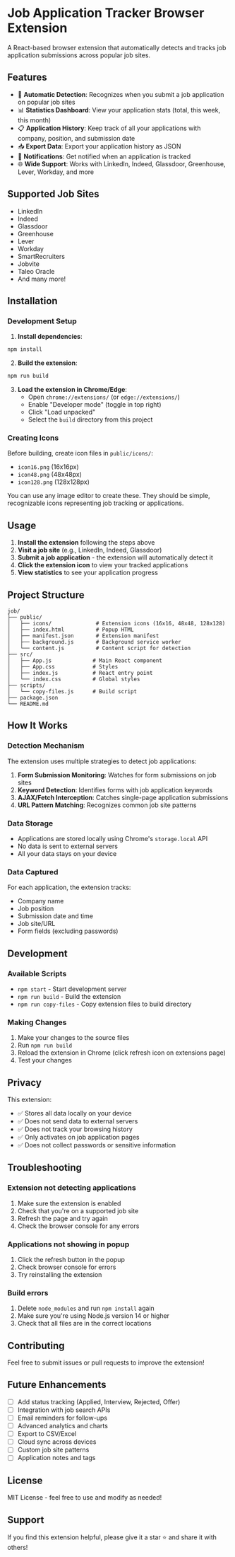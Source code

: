 # Job Application Tracker Browser Extension

A React-based browser extension that automatically detects and tracks job application submissions across popular job sites.

## Features

- 🎯 **Automatic Detection**: Recognizes when you submit a job application on popular job sites
- 📊 **Statistics Dashboard**: View your application stats (total, this week, this month)
- 📋 **Application History**: Keep track of all your applications with company, position, and submission date
- 📥 **Export Data**: Export your application history as JSON
- 🔔 **Notifications**: Get notified when an application is tracked
- 🌐 **Wide Support**: Works with LinkedIn, Indeed, Glassdoor, Greenhouse, Lever, Workday, and more

## Supported Job Sites

- LinkedIn
- Indeed
- Glassdoor
- Greenhouse
- Lever
- Workday
- SmartRecruiters
- Jobvite
- Taleo Oracle
- And many more!

## Installation

### Development Setup

1. **Install dependencies**:
```bash
npm install
```

2. **Build the extension**:
```bash
npm run build
```

3. **Load the extension in Chrome/Edge**:
   - Open `chrome://extensions/` (or `edge://extensions/`)
   - Enable "Developer mode" (toggle in top right)
   - Click "Load unpacked"
   - Select the `build` directory from this project

### Creating Icons

Before building, create icon files in `public/icons/`:
- `icon16.png` (16x16px)
- `icon48.png` (48x48px)
- `icon128.png` (128x128px)

You can use any image editor to create these. They should be simple, recognizable icons representing job tracking or applications.

## Usage

1. **Install the extension** following the steps above
2. **Visit a job site** (e.g., LinkedIn, Indeed, Glassdoor)
3. **Submit a job application** - the extension will automatically detect it
4. **Click the extension icon** to view your tracked applications
5. **View statistics** to see your application progress

## Project Structure

```
job/
├── public/
│   ├── icons/              # Extension icons (16x16, 48x48, 128x128)
│   ├── index.html          # Popup HTML
│   ├── manifest.json       # Extension manifest
│   ├── background.js       # Background service worker
│   └── content.js          # Content script for detection
├── src/
│   ├── App.js             # Main React component
│   ├── App.css            # Styles
│   ├── index.js           # React entry point
│   └── index.css          # Global styles
├── scripts/
│   └── copy-files.js      # Build script
├── package.json
└── README.md
```

## How It Works

### Detection Mechanism

The extension uses multiple strategies to detect job applications:

1. **Form Submission Monitoring**: Watches for form submissions on job sites
2. **Keyword Detection**: Identifies forms with job application keywords
3. **AJAX/Fetch Interception**: Catches single-page application submissions
4. **URL Pattern Matching**: Recognizes common job site patterns

### Data Storage

- Applications are stored locally using Chrome's `storage.local` API
- No data is sent to external servers
- All your data stays on your device

### Data Captured

For each application, the extension tracks:
- Company name
- Job position
- Submission date and time
- Job site/URL
- Form fields (excluding passwords)

## Development

### Available Scripts

- `npm start` - Start development server
- `npm run build` - Build the extension
- `npm run copy-files` - Copy extension files to build directory

### Making Changes

1. Make your changes to the source files
2. Run `npm run build`
3. Reload the extension in Chrome (click refresh icon on extensions page)
4. Test your changes

## Privacy

This extension:
- ✅ Stores all data locally on your device
- ✅ Does not send data to external servers
- ✅ Does not track your browsing history
- ✅ Only activates on job application pages
- ✅ Does not collect passwords or sensitive information

## Troubleshooting

### Extension not detecting applications

1. Make sure the extension is enabled
2. Check that you're on a supported job site
3. Refresh the page and try again
4. Check the browser console for any errors

### Applications not showing in popup

1. Click the refresh button in the popup
2. Check browser console for errors
3. Try reinstalling the extension

### Build errors

1. Delete `node_modules` and run `npm install` again
2. Make sure you're using Node.js version 14 or higher
3. Check that all files are in the correct locations

## Contributing

Feel free to submit issues or pull requests to improve the extension!

## Future Enhancements

- [ ] Add status tracking (Applied, Interview, Rejected, Offer)
- [ ] Integration with job search APIs
- [ ] Email reminders for follow-ups
- [ ] Advanced analytics and charts
- [ ] Export to CSV/Excel
- [ ] Cloud sync across devices
- [ ] Custom job site patterns
- [ ] Application notes and tags

## License

MIT License - feel free to use and modify as needed!

## Support

If you find this extension helpful, please give it a star ⭐ and share it with others!

